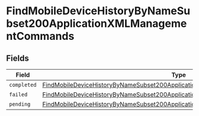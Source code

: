 # FindMobileDeviceHistoryByNameSubset200ApplicationXMLManagementCommands


## Fields

| Field                                                                                                                                                                                           | Type                                                                                                                                                                                            | Required                                                                                                                                                                                        | Description                                                                                                                                                                                     |
| ----------------------------------------------------------------------------------------------------------------------------------------------------------------------------------------------- | ----------------------------------------------------------------------------------------------------------------------------------------------------------------------------------------------- | ----------------------------------------------------------------------------------------------------------------------------------------------------------------------------------------------- | ----------------------------------------------------------------------------------------------------------------------------------------------------------------------------------------------- |
| `completed`                                                                                                                                                                                     | [FindMobileDeviceHistoryByNameSubset200ApplicationXMLManagementCommandsCompleted](../../models/operations/findmobiledevicehistorybynamesubset200applicationxmlmanagementcommandscompleted.md)[] | :heavy_minus_sign:                                                                                                                                                                              | N/A                                                                                                                                                                                             |
| `failed`                                                                                                                                                                                        | [FindMobileDeviceHistoryByNameSubset200ApplicationXMLManagementCommandsFailed](../../models/operations/findmobiledevicehistorybynamesubset200applicationxmlmanagementcommandsfailed.md)[]       | :heavy_minus_sign:                                                                                                                                                                              | N/A                                                                                                                                                                                             |
| `pending`                                                                                                                                                                                       | [FindMobileDeviceHistoryByNameSubset200ApplicationXMLManagementCommandsPending](../../models/operations/findmobiledevicehistorybynamesubset200applicationxmlmanagementcommandspending.md)[]     | :heavy_minus_sign:                                                                                                                                                                              | N/A                                                                                                                                                                                             |